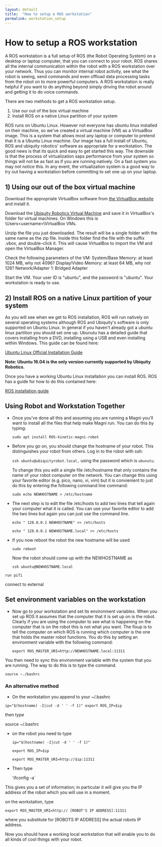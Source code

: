 ```yaml
---
layout: default
title:  "How to setup a ROS workstation"
permalink: workstation_setup
---
```


# How to setup a ROS workstation

A ROS workstation is a full setup of ROS (the Robot Operating System) on a desktop or laptop computer, that you can connect to your robot. ROS shares all the internal communication within the robot with a ROS workstation over your network. Thus you can monitor internal robot activity, see what the robot is seeing, send commands and even offload data processing tasks from the robot on to more powerful computers. A ROS workstation is really helpful if you want to do anything beyond simply driving the robot around and getting it to do voice commands.

There are two methods to get a ROS workstation setup.

1) Use our out of the box virtual machine
2) Install ROS on a native Linux partition of your system

ROS runs on Ubuntu Linux. However not everyone has ubuntu linux installed on their machine, so we've created a virtual machine (VM) as a VirtualBox image. This is a system that allows most any laptop or computer to pretend that it is a Ubuntu Linux machine. Our image has a full install of Ubuntu, ROS and ubiquity robotics' software as appropriate for a workstation. The good news is that its quick and easy to get started this way. The downside is that the process of virtualization saps performance from your system so things will not be as fast as if you are running natively. On a fast system you may not notice this. In any event, the virtualization system is a good way to try out having a workstation before committing to set one up on your laptop.

## 1) Using our out of the box virtual machine

Download the appropriate VirtualBox software from [the VirtualBox website](https://www.virtualbox.org/wiki/Downloads) and install it.

Download the [Ubiquity Robotics Virtual Machine](https://drive.google.com/drive/folders/0B1zeRbBVLXhzZ0Q1TkxtbUxIcEU) and save it in VirtualBox's folder for virtual machines.  On Windows this is \Users\<username>\VirtualBox VMs.

Unzip the file you just downloaded. The result will be a single folder with the same name as the zip file.  Inside this folder find the file with the suffix .vbox, and double-click it.  This will cause VirtualBox to import the VM and open the VirtualBox Manager.

Check the following parameters of the VM:
  System/Base Memory: at least 1024 MB, why not 4096?
  Display/Video Memory: at least 64 MB, why not 128?
  Network/Adapter 1: Bridged Adapter

Start the VM. Your user ID is "ubuntu", and the password is "ubuntu".
Your workstation is ready to use.


## 2) Install ROS on a native Linux partition of your system

As you will see when we get to ROS installation, ROS will run natively on several operating systems although ROS and Ubiquity's software is only supported on Ubuntu Linux. In general if you haven't already got a ubuntu linux partition you should set one up. Ubunutu has a detailed guide that covers installing from a DVD, installing using a USB and even installing within Windows. This guide can be found here:

[Ubuntu Linux Official Installation Guide](https://help.ubuntu.com/community/Installation)

**Note: Ubuntu 16.04 is the only version currently supported by Ubiquity Robotics.**

Once you have a working Ubuntu Linux installation you can install ROS. ROS has a guide for how to do this contained here:

[ROS installation guide](http://wiki.ros.org/kinetic/Installation)

## Using Robot and Workstation Together

* Once you've done all this and assuming you are running a Magni you'll want to install all the files that help make Magni run. You can do this by typing:

  `sudo apt install ROS-kinetic-magni-robot`

* Before you go on, you should change the hostname of your robot.  This distinguishes your robot from others. Log in to the robot with ssh:

  `ssh ubuntu@ubiquityrobot.local,`
using the password which is
  `ubunutu`.

  To change this you edit a single file /etc/hostname that only contains the name of your robot computer on the network. You can change this using your favorite editor (e.g. pico, nano, vi, vim) but it is convienient to just do this by entering the following command line command:

    `sudo echo NEWHOSTNAME > /etc/hostname`

* The next step is to edit the file /etc/hosts to add two lines that tell again your computer what it is called. You can use your favorite editor to add the two lines but again you can just use the command line.

  `echo " 128.0.0.1 NEWHOSTNAME" >> /etc/hosts`

  `echo " 128.0.0.1 NEWHOSTNAME.local" >> /etc/hosts`

* If you now reboot the robot the new hostname will be used

  `sudo reboot`

  Now the robot should come up with the NEWHOSTNAME as

  `ssh ubuntu@NEWHOSTNAME.local`

`run pifi`

connect to external

## Set environment variables on the workstation

* Now go to your workstation and set its environment variables. When you set up ROS it assumes that the computer that it is set up on is the robot. Clearly if you are using the computer to see what is happening on the computer that is on the robot this is not what you want. The fixup is to tell the computer on which ROS is running which computer is the one that holds the master robot functions. You do this by setting an environment variable with the following command:

  `export ROS_MASTER_URI=http://NEWHOSTNAME.local:11311`

You then need to sync this environment variable with the system that you are running. The way to do this is to type the command.

  `source ~./bashrc `

### An alternative method

* On the workstation you append to your ~/.bashrc

`ip="$(hostname) -I|cut -d ' ' -f 1)" export ROS_IP=$ip`

then type

  source ~/.bashrc

* on the robot you need to type

  `ip="$(hostname) -I|cut -d ' ' -f 1)"`

  `export ROS_IP=$ip`

  `export ROS_MASTER_URI=http://$ip:11311`

* Then type

  'ifconfig -a`

 This gives you a set of information; in particular it will give you the IP address of the robot which you will use in a moment.

 on the workstation, type

 `export ROS_MASTER_URI=http:// [ROBOT'S IP ADDRESS]:11311`

 where you substitute for [ROBOTS IP ADDRESS] the actual robots IP address.

Now you should have a working local workstation that will enable you to do all kinds of cool things with your robot.
